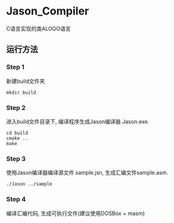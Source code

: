 # Jason_Compiler
C语言实现的类ALOGO语言
## 运行方法
### Step 1
新建build文件夹
```
mkdir build
```
### Step 2
进入build文件目录下, 编译程序生成Jason编译器 Jason.exe.
```
cd build
cmake ..
make
```
### Step 3
使用Jason编译器编译源文件 sample.jsn, 生成汇编文件sample.asm.
```
./Jason ../sample
```
### Step 4
编译汇编代码, 生成可执行文件(建议使用DOSBox + masm)
